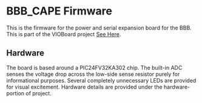 # BBB_CAPE Firmware

This is the firmware for the power and serial expansion board for the BBB.  This is part of the VIOBoard project [See Here](https://www.simkus.com/projects/vics-io-board/).

## Hardware

The board is based around a PIC24FV32KA302 chip.  The built-in ADC senses the voltage drop across the low-side sense resistor purely for informational purposes.  Several completely unnecessary LEDs are provided for visual excitement.  Hardware details are provided under the hardware-portion of project.
